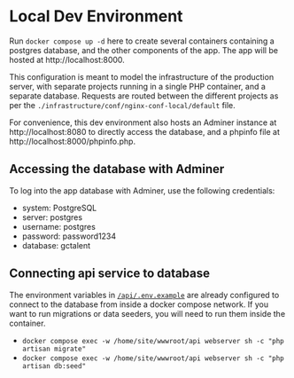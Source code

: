 # Local Dev Environment

Run `docker compose up -d` here to create several containers containing a postgres database, and the other components of the app. The app will be hosted at http://localhost:8000.

This configuration is meant to model the infrastructure of the production server, with separate projects running in a single PHP container, and a separate database. Requests are routed between the different projects as per the `./infrastructure/conf/nginx-conf-local/default` file.

For convenience, this dev environment also hosts an Adminer instance at http://localhost:8080 to directly access the database, and a phpinfo file at http://localhost:8000/phpinfo.php.

## Accessing the database with Adminer

To log into the app database with Adminer, use the following credentials:

- system: PostgreSQL
- server: postgres
- username: postgres
- password: password1234
- database: gctalent

## Connecting api service to database

The environment variables in [`/api/.env.example`](/api/.env.example) are already configured to connect to the database from inside a docker compose network. If you want to run migrations or data seeders, you will need to run them inside the container.

- `docker compose exec -w /home/site/wwwroot/api webserver sh -c "php artisan migrate"`
- `docker compose exec -w /home/site/wwwroot/api webserver sh -c "php artisan db:seed"`
